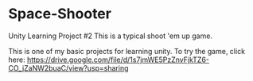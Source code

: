 # Space-Shooter
 
Unity Learning Project #2 This is a typical shoot 'em up game.

This is one of my basic projects for learning unity. To try the game, click here: https://drive.google.com/file/d/1s7jmWE5PzZnvFjkTZ6-CO_jZaNW2buaC/view?usp=sharing

